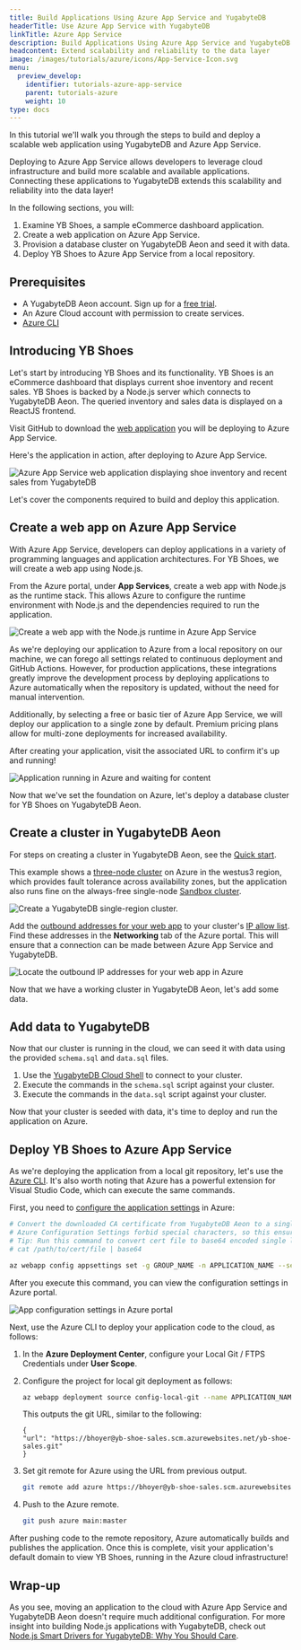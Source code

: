 ```yaml
---
title: Build Applications Using Azure App Service and YugabyteDB
headerTitle: Use Azure App Service with YugabyteDB
linkTitle: Azure App Service
description: Build Applications Using Azure App Service and YugabyteDB
headcontent: Extend scalability and reliability to the data layer
image: /images/tutorials/azure/icons/App-Service-Icon.svg
menu:
  preview_develop:
    identifier: tutorials-azure-app-service
    parent: tutorials-azure
    weight: 10
type: docs
---
```


In this tutorial we'll walk you through the steps to build and deploy a scalable web application using YugabyteDB and Azure App Service.

Deploying to Azure App Service allows developers to leverage cloud infrastructure and build more scalable and available applications. Connecting these applications to YugabyteDB extends this scalability and reliability into the data layer!

In the following sections, you will:

1. Examine YB Shoes, a sample eCommerce dashboard application.
1. Create a web application on Azure App Service.
1. Provision a database cluster on YugabyteDB Aeon and seed it with data.
1. Deploy YB Shoes to Azure App Service from a local repository.

## Prerequisites

- A YugabyteDB Aeon account. Sign up for a [free trial](https://cloud.yugabyte.com/signup/).
- An Azure Cloud account with permission to create services.
- [Azure CLI](https://learn.microsoft.com/en-us/cli/azure/)

## Introducing YB Shoes

Let's start by introducing YB Shoes and its functionality. YB Shoes is an eCommerce dashboard that displays current shoe inventory and recent sales. YB Shoes is backed by a Node.js server which connects to YugabyteDB Aeon. The queried inventory and sales data is displayed on a ReactJS frontend.

Visit GitHub to download the [web application](https://github.com/YugabyteDB-Samples/yugabytedb-azure-app-service-demo-nodejs) you will be deploying to Azure App Service.

Here's the application in action, after deploying to Azure App Service.

![Azure App Service web application displaying shoe inventory and recent sales from YugabyteDB](/images/tutorials/azure/azure-app-service/yb-shoes.png)

Let's cover the components required to build and deploy this application.

## Create a web app on Azure App Service

With Azure App Service, developers can deploy applications in a variety of programming languages and application architectures. For YB Shoes, we will create a web app using Node.js.

From the Azure portal, under **App Services**, create a web app with Node.js as the runtime stack. This allows Azure to configure the runtime environment with Node.js and the dependencies required to run the application.

![Create a web app with the Node.js runtime in Azure App Service](/images/tutorials/azure/azure-app-service/azure-web-app.png)

As we're deploying our application to Azure from a local repository on our machine, we can forego all settings related to continuous deployment and GitHub Actions. However, for production applications, these integrations greatly improve the development process by deploying applications to Azure automatically when the repository is updated, without the need for manual intervention.

Additionally, by selecting a free or basic tier of Azure App Service, we will deploy our application to a single zone by default. Premium pricing plans allow for multi-zone deployments for increased availability.

After creating your application, visit the associated URL to confirm it's up and running!

![Application running in Azure and waiting for content](/images/tutorials/azure/azure-app-service/azure-app-running.png)

Now that we've set the foundation on Azure, let's deploy a database cluster for YB Shoes on YugabyteDB Aeon.

## Create a cluster in YugabyteDB Aeon

For steps on creating a cluster in YugabyteDB Aeon, see the [Quick start](../../../yugabyte-cloud/managed-freetrial/).

This example shows a [three-node cluster](../../../yugabyte-cloud/cloud-basics/create-clusters/create-single-region/) on Azure in the westus3 region, which provides fault tolerance across availability zones, but the application also runs fine on the always-free single-node [Sandbox cluster](../../../yugabyte-cloud/cloud-basics/create-clusters/create-clusters-free/).

![Create a YugabyteDB single-region cluster.](/images/tutorials/azure/azure-app-service/yb-create-cluster.png)

Add the [outbound addresses for your web app](https://learn.microsoft.com/en-us/azure/app-service/overview-inbound-outbound-ips) to your cluster's [IP allow list](../../../yugabyte-cloud/cloud-secure-clusters/add-connections/). Find these addresses in the **Networking** tab of the Azure portal. This will ensure that a connection can be made between Azure App Service and YugabyteDB.

![Locate the outbound IP addresses for your web app in Azure](/images/tutorials/azure/azure-app-service/azure-outbound-traffic.png)

Now that we have a working cluster in YugabyteDB Aeon, let's add some data.

## Add data to YugabyteDB

Now that our cluster is running in the cloud, we can seed it with data using the provided `schema.sql` and `data.sql` files.

1. Use the [YugabyteDB Cloud Shell](../../../yugabyte-cloud/cloud-connect/connect-cloud-shell/) to connect to your cluster.
1. Execute the commands in the `schema.sql` script against your cluster.
1. Execute the commands in the `data.sql` script against your cluster.

Now that your cluster is seeded with data, it's time to deploy and run the application on Azure.

## Deploy YB Shoes to Azure App Service

As we're deploying the application from a local git repository, let's use the [Azure CLI](https://learn.microsoft.com/en-us/cli/azure/). It's also worth noting that Azure has a powerful extension for Visual Studio Code, which can execute the same commands.

First, you need to [configure the application settings](https://learn.microsoft.com/en-us/cli/azure/webapp/config/appsettings?view=azure-cli-latest) in Azure:

```sh
# Convert the downloaded CA certificate from YugabyteDB Aeon to a single line string, then Base64 encode it
# Azure Configuration Settings forbid special characters, so this ensures the cert can be passed properly to our application
# Tip: Run this command to convert cert file to base64 encoded single line string:
# cat /path/to/cert/file | base64

az webapp config appsettings set -g GROUP_NAME -n APPLICATION_NAME --setting DB_HOST=[YB_DB_HOST] DB_USERNAME=admin DB_PASSWORD=[YB_DB_PASSWORD] DB_CERTIFICATE=[BASE_64_ENCODED_DB_CERTIFICATE]
```

After you execute this command, you can view the configuration settings in Azure portal.

![App configuration settings in Azure portal](/images/tutorials/azure/azure-app-service/azure-configuration.png)

Next, use the Azure CLI to deploy your application code to the cloud, as follows:

1. In the **Azure Deployment Center**, configure your Local Git / FTPS Credentials under **User Scope**.
1. Configure the project for local git deployment as follows:

    ```sh
    az webapp deployment source config-local-git --name APPLICATION_NAME --resource-group RESOURCE_GROUP
    ```

    This outputs the git URL, similar to the following:

    ```output
    {
    "url": "https://bhoyer@yb-shoe-sales.scm.azurewebsites.net/yb-shoe-sales.git"
    }
    ```

1. Set git remote for Azure using the URL from previous output.

    ```sh
    git remote add azure https://bhoyer@yb-shoe-sales.scm.azurewebsites.net/yb-shoe-sales.git
    ```

1. Push to the Azure remote.

    ```sh
    git push azure main:master
    ```

After pushing code to the remote repository, Azure automatically builds and publishes the application. Once this is complete, visit your application's default domain to view YB Shoes, running in the Azure cloud infrastructure!

## Wrap-up

As you see, moving an application to the cloud with Azure App Service and YugabyteDB Aeon doesn't require much additional configuration. For more insight into building Node.js applications with YugabyteDB, check out [Node.js Smart Drivers for YugabyteDB: Why You Should Care](https://www.yugabyte.com/blog/node-js-smart-drivers-for-yugabytedb/).
